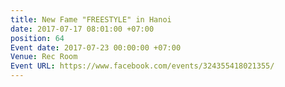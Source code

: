 ```yaml
---
title: New Fame "FREESTYLE" in Hanoi
date: 2017-07-17 08:01:00 +07:00
position: 64
Event date: 2017-07-23 00:00:00 +07:00
Venue: Rec Room
Event URL: https://www.facebook.com/events/324355418021355/
---
```


